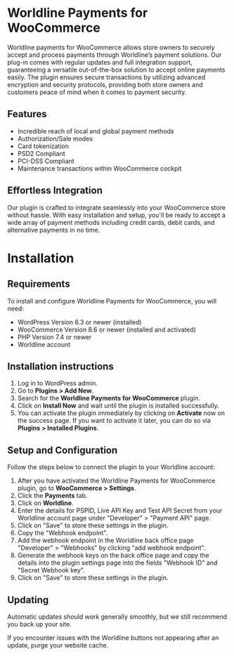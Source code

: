# Worldline Payments for WooCommerce

Worldline payments for WooCommerce allows store owners to securely accept and process payments through Worldline’s payment solutions. Our plug-in comes with regular updates and full integration support, guaranteeing a versatile out-of-the-box solution to accept online payments easily. The plugin ensures secure transactions by utilizing advanced encryption and security protocols, providing both store owners and customers peace of mind when it comes to payment security.

## Features

- Incredible reach of local and global payment methods
- Authorization/Sale modes
- Card tokenization
- PSD2 Compliant
- PCI-DSS Compliant
- Maintenance transactions within WooCommerce cockpit

## Effortless Integration

Our plugin is crafted to integrate seamlessly into your WooCommerce store without hassle. With easy installation and setup, you'll be ready to accept a wide array of payment methods including credit cards, debit cards, and alternative payments in no time.

# Installation

## Requirements

To install and configure Worldline Payments for WooCommerce, you will need:

- WordPress Version 6.3 or newer (installed)
- WooCommerce Version 8.6 or newer (installed and activated)
- PHP Version 7.4 or newer
- Worldline account

## Installation instructions

1. Log in to WordPress admin.
2. Go to **Plugins > Add New**.
3. Search for the **Worldline Payments for WooCommerce** plugin.
4. Click on **Install Now** and wait until the plugin is installed successfully.
5. You can activate the plugin immediately by clicking on **Activate** now on the success page. If you want to activate it later, you can do so via **Plugins > Installed Plugins**.

## Setup and Configuration

Follow the steps below to connect the plugin to your Worldline account:

1. After you have activated the Worldline Payments for WooCommerce plugin, go to **WooCommerce  > Settings**.
2. Click the **Payments** tab.
3. Click on **Worldline**.
4. Enter the details for PSPID, Live API Key and Test API Secret from your Worldline account page under "Developer" > "Payment API" page.
5. Click on "Save" to store these settings in the plugin.
6. Copy the "Webhook endpoint".
7. Add the webhook endpoint in the Worldline back office page "Developer" > "Webhooks" by clicking "add webhook endpoint".
8. Generate the webhook keys on the back office page and copy the details into the plugin settings page into the fields "Webhook ID" and "Secret Webhook key".
9. Click on "Save" to store these settings in the plugin.

## Updating

Automatic updates should work generally smoothly, but we still recommend you back up your site.

If you encounter issues with the Worldline buttons not appearing after an update, purge your website cache.
